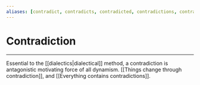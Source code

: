 ```yaml
---
aliases: [contradict, contradicts, contradicted, contradictions, contradictory]
---
```

# Contradiction
---
Essential to the [[dialectics|dialectical]] method, a contradiction is antagonistic motivating force of all dynamism. [[Things change through contradiction]], and [[Everything contains contradictions]]. 